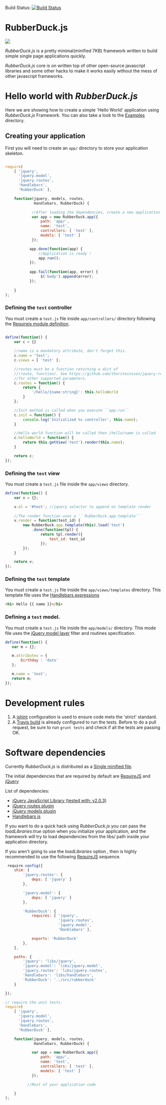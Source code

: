 Build Status: [![Build Status](https://travis-ci.org/niedbalski/rubberduck.js.png?branch=master)](https://travis-ci.org/niedbalski/rubberduck.js)

RubberDuck.js
=============

![](img/rubber.jpg?raw=true)

*RubberDuck.js* is a pretty minimal(minified 7KB) framework written to build simple
single page applications quickly.

*RubberDuck.js* core is on written top of other open-source javascript libraries
and some other hacks to make it works easily without the mess of other javascript
frameworks.

# Hello world with *RubberDuck.js*

Here we are showing how to create a simple 'Hello World' application
using *RubberDuck.js* Framework. You can also take a look to the [Examples](../master/examples) directory.

## Creating your application

First you will need to create an `app/` directory to store your application
skeleton.

```javascript

require(
    [ 'jquery',
      'jquery.model',
      'jquery.routes',
      'Handlebars',
      'RubberDuck' ],

    function(jquery, models, routes,
             Handlebars, RubberDuck) {

            //After loading the dependencies, create a new application
            var app = new RubberDuck.app({
                path: 'app/',
                name: 'test',
                controllers: [ 'test' ],
                models: [ 'test' ]
            });

           app.done(function(app) {
               //Application is ready !
               app.run();
           });
           
           app.fail(function(app, error) {
                $('body').append(error);
           });
           
    }
);

```
### Defining the `test` controller

You must create a `test.js` file inside `app/controllers/` directory following the
[Requirejs module definition](http://requirejs.org/docs/api.html#funcmodule).

```javascript

define(function() {
    var c = {}
    
    //name is a mandatory attribute, don't forget this.
    c.name = 'test';
    c.views = [ 'test' ];

    //routes must be a function returning a dict of 
    //(route, function). See https://github.com/thorsteinsson/jquery-routes/blob/master/jquery.routes.js
    //for other supported parameters.
    c.routes = function() {
        return {
            '/hello/{name:string}': this.helloWorld
        }
    };

    //Init method is called when you execute ``app.run``
    c.init = function() {
        console.log('Initialized %s controller', this.name);
    }

    //Hello world function will be called then /hello/name is called
    c.helloWorld = function() {
        return this.getView('test').render(this.name);
    }

    return c;
});
```

### Defining the `test` view

You must create a `test.js` file inside the `app/views` directory.

```javascript
define(function() {
    var v = {};

    v.el = '#test'; //jquery selector to append on template render
    
    //The render function uses a ```RubberDuck.app.template```
    v.render = function(test_id) {
        new RubberDuck.app.template(this).load('test')
            .done(function(tpl) {
                return tpl.render({
                    test_id: test_id
                });
        });
    }

    return v;
});
```

### Defining the `test` template

You must create a `test.js` file inside the `app/views/templates` directory. 
This template file uses the [Handlebars expressions](http://handlebarsjs.com/expressions.html)

```html
<h1> Hello {{ name }}</h1>
```


### Defining a `test` model.

You must create a `test.js` file inside the `app/models/` directory.
This mode file uses the [jQuery model layer](http://bitovi.com/blog/2010/10/jquery-model-a-jquery-model-layer.html) filter
and routines specification.

```javascript
define(function() {
   var m = {};

   m.attributes = {
       birthday : 'date'
   };

   m.name = 'test';
   return m;
});
```

# Development rules

1. A [jshint](../master/.jshint) configuration is used to ensure code mets the 'strict' standard. 
2. A [Travis build](https://travis-ci.org/niedbalski/rubberduck.js) is already configured to run the tests. Before to do a pull request, be sure to run ``grunt tests`` and check if all
the tests are passing OK.

# Software dependencies

Currently *RubberDuck.js* is distributed as a [Single minified file](../master/releases).

The initial dependencies that are required by default are [RequireJS](https://github.com/jrburke/requirejs "RequireJS") and [jQuery](https://github.com/jquery/jquery)

List of dependencies:

* [jQuery JavaScript Library (tested with: v2.0.3) ](https://github.com/jquery/jquery 'jQuery')
* [jQuery routes plugin](https://github.com/thorsteinsson/jquery-routes 'jquery-routes')
* [jQuery models plugin](http://v3.javascriptmvc.com/jquery/dist/jquery.model.js 'jquery-model')
* [Handlebars js](https://github.com/wycats/handlebars.js/ 'HandlebarsJS')

If you want to do a quick hack using *RubberDuck.js* you can pass the *loadLibraries:true* 
option when you initialize your application, and the framework will try to load dependencies 
from the libs/ path inside your application directory.

If you aren't going to use the *loadLibraries* option , then is highly recommended to use
the following [RequireJS](https://github.com/jrburke/requirejs "RequireJS") sequence.

```javascript
 require.config({
    shim: {
        'jquery.routes': {
            deps: [ 'jquery' ]
        },

        'jquery.model': {
            deps: [ 'jquery' ]
        },

        'RubberDuck': {
            requires: [ 'jquery',
                        'jquery.routes',
                        'jquery.model',
                        'Hanblebars' ],

            exports: 'RubberDuck'
        },
    },

    paths: {
        'jquery': 'libs/jquery',
        'jquery.model': 'libs/jquery.model',
        'jquery.routes': 'libs/jquery.routes',
        'Handlebars': 'libs/handlebars',
        'RubberDuck': '../src/rubberduck'
    }

});

// require the unit tests.
require(
    [ 'jquery',
      'jquery.model',
      'jquery.routes',
      'Handlebars',
      'RubberDuck' ],

    function(jquery, models, routes,
             Handlebars, RubberDuck) {

            var app = new RubberDuck.app({
                path: 'app/',
                name: 'test',
                controllers: [ 'test' ],
                models: [ 'test' ]
            });

          //Rest of your application code

    }
);
```
